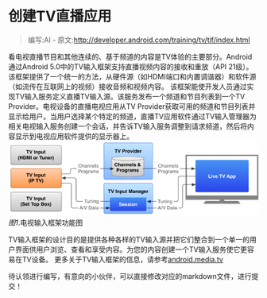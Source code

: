 # 创建TV直播应用

> 编写:AI - 原文:http://developer.android.com/training/tv/tif/index.html

看电视直播节目和其他连续的、基于频道的内容是TV体验的主要部分。Android 通过Android 5.0中的TV输入框架支持直播视频内容的接收和重放（API 21级）。该框架提供了一个统一的方法，从硬件源（如HDMI端口和内置调谐器）和软件源（如流传在互联网上的视频）接收音频和视频内容。
该框架能使开发人员通过实现TV输入服务定义直播TV输入源。该服务发布一个频道和节目列表到一个TV Provider。电视设备的直播电视应用从TV Provider获取可用的频道和节目列表并显示给用户。当用户选择某个特定的频道，直播TV应用软件通过TV输入管理器为相关电视输入服务创建一个会话，并告诉TV输入服务调整到请求频道，然后将内容显示到电视应用软件提供的显示器上。
![tv-tif-overview](tv-tif-overview.png)
*图1*.电视输入框架功能图

TV输入框架的设计目的是提供各种各样的TV输入源并把它们整合到一个单一的用户界面供用户浏览、查看和享受内容。为您的内容创建一个TV输入服务使它更容易在TV设备。
更多关于TV输入框架的信息，请参考[android.media.tv](http://developer.android.com/reference/android/media/tv/package-summary.html)




















待认领进行编写，有意向的小伙伴，可以直接修改对应的markdown文件，进行提交！
